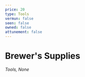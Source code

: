 ```yaml
---
price: 20
type: Tools
vermun: false
seen: false
owned: false
attunement: false
---
```

# Brewer's Supplies

*Tools, None*